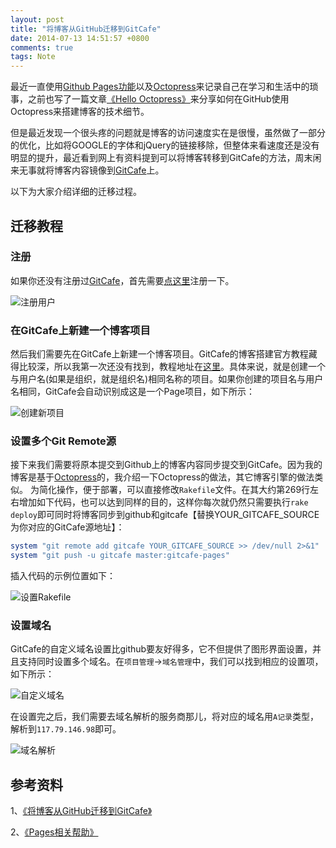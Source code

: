 ```yaml
---
layout: post
title: "将博客从GitHub迁移到GitCafe"
date: 2014-07-13 14:51:57 +0800
comments: true
tags: Note
---
```


最近一直使用[Github Pages功能](https://pages.github.com/)以及[Octopress](http://octopress.org/)来记录自己在学习和生活中的琐事，之前也写了一篇文章[《Hello Octopress》](/blog/hello-octopress.html)来分享如何在GitHub使用Octopress来搭建博客的技术细节。

但是最近发现一个很头疼的问题就是博客的访问速度实在是很慢，虽然做了一部分的优化，比如将GOOGLE的字体和jQuery的链接移除，但整体来看速度还是没有明显的提升，最近看到网上有资料提到可以将博客转移到GitCafe的方法，周末闲来无事就将博客内容镜像到[GitCafe](http://gitcafe.com/signup?invited_by=zengjing)上。

以下为大家介绍详细的迁移过程。

## 迁移教程

### 注册

如果你还没有注册过[GitCafe](http://gitcafe.com/signup?invited_by=zengjing)，首先需要[点这里](https://gitcafe.com/signup)注册一下。

![注册用户](/images/gitcafe/gitcafe-signup.png)

### 在GitCafe上新建一个博客项目

然后我们需要先在GitCafe上新建一个博客项目。GitCafe的博客搭建官方教程藏得比较深，所以我第一次还没有找到，教程地址在[这里](https://gitcafe.com/GitCafe/Help/wiki/Pages-%E7%9B%B8%E5%85%B3%E5%B8%AE%E5%8A%A9#wiki)。具体来说，就是创建一个与用户名(如果是组织，就是组织名)相同名称的项目。如果你创建的项目名与用户名相同，GitCafe会自动识别成这是一个Page项目，如下所示：

![创建新项目](/images/gitcafe/gitcafe-create-page.png)

### 设置多个Git Remote源

接下来我们需要将原本提交到Github上的博客内容同步提交到GitCafe。因为我的博客是基于[Octopress](http://octopress.org/)的，我介绍一下Octopress的做法，其它博客引擎的做法类似。
为简化操作，便于部署，可以直接修改`Rakefile`文件。在其大约第269行左右增加如下代码，也可以达到同样的目的，这样你每次就仍然只需要执行`rake deploy`即可同时将博客同步到github和gitcafe【替换YOUR_GITCAFE_SOURCE为你对应的GitCafe源地址】：

``` ruby
system "git remote add gitcafe YOUR_GITCAFE_SOURCE >> /dev/null 2>&1"
system "git push -u gitcafe master:gitcafe-pages"
```

插入代码的示例位置如下：

![设置Rakefile](/images/gitcafe/gitcafe-edit-rakefile.png)

### 设置域名

GitCafe的自定义域名设置比github要友好得多，它不但提供了图形界面设置，并且支持同时设置多个域名。在`项目管理`->`域名管理`中，我们可以找到相应的设置项，如下所示：

![自定义域名](/images/gitcafe/custom_domains.png)

在设置完之后，我们需要去域名解析的服务商那儿，将对应的域名用`A记录`类型，解析到`117.79.146.98`即可。

![域名解析](/images/gitcafe/domain_dns.png)

## 参考资料

1、[《将博客从GitHub迁移到GitCafe》](http://devtang.com/blog/2014/06/02/use-gitcafe-to-host-blog/)

2、[《Pages相关帮助》](https://gitcafe.com/GitCafe/Help/wiki/Pages-相关帮助#wiki)